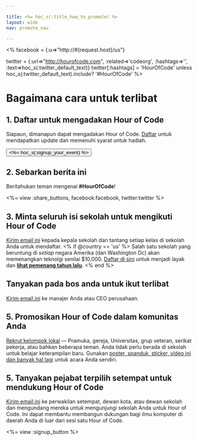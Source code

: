 ```yaml
---

title: <%= hoc_s(:title_how_to_promote) %>
layout: wide
nav: promote_nav

---
```


<%
  facebook = {:u=>"http://#{request.host}/us"}

  twitter = {:url=>"http://hourofcode.com", :related=>'codeorg', :hashtags=>'', :text=>hoc_s(:twitter_default_text)}
  twitter[:hashtags] = 'HourOfCode' unless hoc_s(:twitter_default_text).include? '#HourOfCode'
%>

# Bagaimana cara untuk terlibat

## 1. Daftar untuk mengadakan Hour of Code

Siapaun, dimanapun dapat mengadakan Hour of Code. [Daftar](<%= resolve_url('/') %>) untuk mendapatkan update dan memenuhi syarat untuk hadiah.   


[<button><%= hoc_s(:signup_your_event) %></button>](<%= resolve_url('/') %>)

## 2. Sebarkan berita ini

Beritahukan teman mengenai **#HourOfCode**!

<%= view :share_buttons, facebook:facebook, twitter:twitter %>

## 3. Minta seluruh isi sekolah untuk mengikuti Hour of Code

[Kirim email ini](<%= resolve_url('/promote/resources#sample-emails') %>) kepada kepala sekolah dan tantang setiap kelas di sekolah Anda untuk mendaftar. <% if @country == 'us' %> Salah satu sekolah yang beruntung di *setiap* negara Amerika (dan Washington Dc) akan memenangkan teknolgi senilai $10,000. [Daftar di sini](<%= resolve_url('/prizes/hardware-signup') %>) untuk menjadi layak dan [**lihat pemenang tahun lalu**](http://codeorg.tumblr.com/post/104109522378/prize-winners). <% end %>

## Tanyakan pada bos anda untuk ikut terlibat

[Kirim email ini](<%= resolve_url('/promote/resources#sample-emails') %>) ke manajer Anda atau CEO perusahaan.

## 5. Promosikan Hour of Code dalam komunitas Anda

[Rekrut kelompok lokal](<%= resolve_url('/promote/resources#sample-emails') %>) — Pramuka, gereja, Universitas, grup veteran, serikat pekerja, atau bahkan beberapa teman. Anda tidak perlu berada di sekolah untuk belajar keterampilan baru. Gunakan [poster, spanduk, sticker, video ini dan banyak hal lagi](<%= resolve_url('/promote/resources') %>) untuk acara Anda sendiri.

## 5. Tanyakan pejabat terpilih setempat untuk mendukung Hour of Code

[Kirim email ini](<%= resolve_url('/promote/resources#sample-emails') %>) ke perwakilan setempat, dewan kota, atau dewan sekolah dan mengundang mereka untuk mengunjungi sekolah Anda untuk Hour of Code. Ini dapat membantu membangun dukungan bagi ilmu komputer di daerah Anda di luar dari sesi satu Hour of Code.

<%= view :signup_button %>